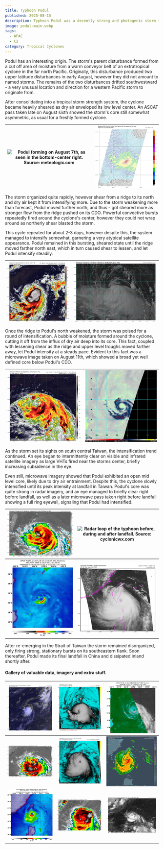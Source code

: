 ```yaml
---
title: Typhoon Podul
published: 2025-08-15
description: Typhoon Podul was a decently strong and photogenic storm that impacted Taiwan in August 2025.
image: podul-main.webp
tags:
  - WPAC
  - C2
category: Tropical Cyclones
---
```

Podul has an interesting origin. The storm's parent disturbance formed from a cut off area of moisture from a warm conveyor belt of an extratropical cyclone in the far north Pacific. Originally, this disturbance produced two upper latitude disturbances in early August, however they did not amount to named storms. The remains of the two disturbances drifted southwestward - a very unusual location and direction for a western Pacific storm to originate from.

After consolidating into a tropical storm strength system, the cyclone became heavily sheared as dry air enveloped its low level center. An ASCAT pass taken late on August sixth showed the storm's core still somewhat asymmetric, as usual for a freshly formed cyclone.

| ![Podul forming on August 7th, as seen in the bottom-center right. Source: meteologix.com](0-podul-forming.webp) | ![ASCAT pass from late on August 6th showing Podul's asymmetric core. Source: manati.star.nesdis.noaa.gov](1-podul-ascat.webp) |
| --------------------------------------------------------------------------------------------------------------- | ----------------------------------------------------------------------------------------------------------------------------- |

The storm organized quite rapidly, however shear from a ridge to its north and dry air kept it from intensifying more. Due to the storm weakening more than forecast, Podul moved further north, and thus - got sheared more as stronger flow from the ridge pushed on its CDO. Powerful convective bursts repeatedly fired around the cyclone's center, however they could not wrap around as northerly shear blasted the storm.

This cycle repeated for about 2-3 days, however despite this, the system managed to intensify somewhat, garnering a very atypical satellite appearance. Podul remained in this bursting, sheared state until the ridge moved farther north east, which in turn caused shear to lessen, and let Podul intensify steadily. 

| ![A large convective burst firing over Podul's LLC, promptly being severely sheared from the north. Source: cyclonicwx.com](3-podul-sheared.webp) | ![Still satellite image showcasing an unusual appearance of Podul, in which the LLC is half exposed as shear pushed all of the cloud cover to the storm's southern portions. Source: tropicaltidbits.com](4-podul-shear-line.webp) |
| ------------------------------------------------------------------------------------------------------------------------------------------------ | --------------------------------------------------------------------------------------------------------------------------------------------------------------------------------------------------------------------------------- |

Once the ridge to Podul's north weakened, the storm was poised for a round of intensification. A bubble of moisture formed around the cyclone, cutting it off from the influx of dry air deep into its core. This fact, coupled with lessening shear as the ridge and upper level troughs moved farther away, let Podul intensify at a steady pace. Evident to this fact was a microwave image taken on August 11th, which showed a broad yet well defined core below Podul's CDO. 

| ![Podul steadily intensifying on the night of August 11th, Source: cyclonicwx.com](7-podul-gif.webp) | ![A microwave image showcasing a wrapping band structure in Podul's core. Source: CIRA](6-mw.webp) |
| --------------------------------------------------------------------------------------------------- | ------------------------------------------------------------------------------------------------- |

As the storm set its sights on south central Taiwan, the intensification trend continued. An eye began to intermittently clear on visible and infrared satellite imagery as large VHTs fired near the storms center, briefly increasing subsidence in the eye. 

Even still, microwave imagery showed that Podul exhibited an open mid level core, likely due to dry air entrainment. Despite this, the cyclone slowly intensified until its peak intensity at landfall in Taiwan. Podul's core was quite strong in radar imagery, and an eye managed to briefly clear right before landfall, as well as a later microwave pass taken right before landfall showing a full ring eyewall, signaling that Podul had intensified. 

| ![Podul intensifying on its approach to Taiwan. Source: tropicaltidbits.com](9-podul-eye.webp)                                                  | ![Radar loop of the typhoon before, during and after landfall. Source: cyclonicwx.com](22-podul-radar.webp) |
| ---------------------------------------------------------------------------------------------------------------------------------------------- | ---------------------------------------------------------------------------------------------------------- |
| ![Mid level microwave pass in which the storm exhibits an open eyewall to its north. Source: science.nrlmry.navy.mil](11-podul-mid-levle.webp) | ![Podul at its peak right before landfall. Source: cyclonicwx,com](14-podul-peak.webp)                      |

After re-emerging in the Strait of Taiwan the storm remained disorganized, only firing strong, stationary bursts on its southeastern flank. Soon thereafter, Podul made its final landfall in China and dissipated inland shortly after.

#### Gallery of valuable data, imagery and extra stuff.

| ![Podul early after its formation being blasted by northerly shear. Source: cyclonicwx.com](2-podul-llc.webp)                                                                                                  | ![Podul beginning its round of intensification while wrapping a convective burst around its  center. Source: dapiya.top](5-evis.webp) | ![Low level microwave pass of Podul on its approach to Taiwan. Source: science.nrlmry.navy.mil](10-podul-ll-mw.webp)    |
| ------------------------------------------------------------------------------------------------------------------------------------------------------------------------------------------------------------- | ------------------------------------------------------------------------------------------------------------------------------------ | ----------------------------------------------------------------------------------------------------------------------- |
| ![Podul approaching Taiwan late on August 12th. Source: tropicaltidbits.com](13-podul-taiwan.webp)                                                                                                             | ![Typhoon Podul at peak intensity while landfalling in Taiwan. Source: dapiya.top](15-podul-evis.webp)                                | ![Radar image of the typhoon landfalling on August 13th. Source: cyclonicwx.com](16-podul-landfall.webp)                 |
| ![Microwave image of the storm right before landfall, in which we can see a closed ring eyewall, contrary to a pass from 12h earlier with an open eyewall. Source: science.nrlmry.navy.mil](20-podul-mw.webp) | ![Podul re-emerging in the straight of Taiwan. Source: tropicaltidbits.com](21-podul-weak.webp)                                       | ![Podul as seen in shortwave infrared on the night of August 12th. Source: tropicaltidbits.com](12-podul-shortwave.webp) |
